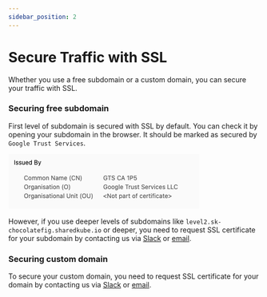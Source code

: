 ```yaml
---
sidebar_position: 2
---
```


# Secure Traffic with SSL

Whether you use a free subdomain or a custom domain, you can secure your traffic with SSL.

### Securing free subdomain

First level of subdomain is secured with SSL by default. You can check it by opening your
subdomain in the browser. It should be marked as secured by `Google Trust Services`.

![Secured subdomain](./img/secured_subdomain.png)

However, if you use deeper levels of subdomains like `level2.sk-chocolatefig.sharedkube.io`
or deeper, you need to request SSL certificate for your subdomain by contacting us via
[Slack](https://join.slack.com/t/sharedkube-community/shared_invite/zt-1ocap8cg6-boDX9eEPSQBQ0S6zllzcGA)
or [email](mailto:support@sharedkube.io).

### Securing custom domain

To secure your custom domain, you need to request SSL certificate for your domain by contacting
us via [Slack](https://join.slack.com/t/sharedkube-community/shared_invite/zt-1ocap8cg6-boDX9eEPSQBQ0S6zllzcGA)
or [email](mailto:support@sharedkube.io).
